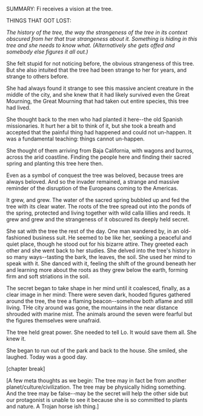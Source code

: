 SUMMARY: Fi receives a vision at the tree. 

THINGS THAT GOT LOST: 

_The history of the tree, the way the strangeness of the tree in its context obscured from her that true strangeness about it.  Something is hiding in this tree and she needs to know what.  (Alternatively she gets offed and somebody else figures it all out.)_



She felt stupid for not noticing before, the obvious strangeness of this tree.  But she also intuited that the tree had been strange to her for years, and strange to others before. 

She had always found it strange to see this massive ancient creature in the middle of the city, and she knew that it had likely survived even the Great Mourning, the Great Mourning that had taken out entire species, this tree had lived.  

She thought back to the men who had planted it here--the old Spanish missionaries.  It hurt her a bit to think of it, but she took a breath and accepted that the painful thing had happened and could not un-happen.  It was a fundamental teaching: things cannot un-happen. 

She thought of them arriving from Baja California, with wagons and burros, across the arid coastline.  Finding the people here and finding their sacred spring and planting this tree here then.  

Even as a symbol of conquest the tree was beloved, because trees are always beloved.  And so the invader remained, a strange and massive reminder of the disruption of the Europeans coming to the Americas.  

It grew, and grew.  The water of the sacred spring bubbled up and fed the tree with its clear water.  The roots of the tree spread out into the ponds of the spring, protected and living together with wild calla lillies and reeds.  It grew and grew and the strangeness of it obscured its deeply held secret.  

She sat with the tree the rest of the day.  One man wandered by, in an old-fashioned business suit.  He seemed to be like her, seeking a peaceful and quiet place, though he stood out for his bizarre attire.  They greeted each other and she went back to her studies.  She delved into the tree's history in so many ways--tasting the bark, the leaves, the soil.  She used her mind to speak with it.  She danced with it, feeling the shift of the ground beneath her and learning more about the roots as they grew below the earth, forming firm and soft striations in the soil. 

The secret began to take shape in her mind until it coalesced, finally, as a clear image in her mind:  There were seven dark, hooded figures gathered around the tree, the tree a flaming beacon--somehow both aflame and still living.  THe city around was gone, the mountains in the near distance shrouded with marine mist.  The animals around the seven were fearful but the figures themselves were unafraid.  

The tree held great power.  She needed to tell Lo.  It would save them all.  She knew it.  

She began to run out of the park and back to the house.  She smiled, she laughed.  Today was a good day. 

[chapter break]

[A few meta thoughts as we begin: The tree may in fact be from another planet/culture/civilization.  The tree may be physically hiding something.  And the tree may be false--may be the secret will help the other side but our protagonist is unable to see it because she is so committed to plants and nature.  A Trojan horse ish thing.]